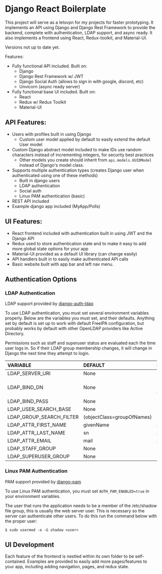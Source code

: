 # Django React Boilerplate

This project will serve as a letsvpn for my projects for faster prototyping.  It implements an API using Django and Django Rest Framework to provide the backend, complete with authentication, LDAP support, and async ready.  It also implements a frontend using React, Redux-toolkit, and Material-UI.

Versions not up to date yet.


Features:

- Fully functional API included.  Built on:
  - Django
  - Django Rest Framework w/ JWT
  - Django Social Auth (allows to sign in with google, discord, etc)
  - Unvicorn (async ready server)
- Fully functional base UI included.  Built on:
  - React
  - Redux w/ Redux Toolkit
  - Material-UI
    
## API Features:
- Users with profiles built in using Django
  - Custom user model applied by default to easily extend the default User model
- Custom Django abstract model included to make IDs use random characters instead of incrementing integers, for security best practices
  - Other models you create should inherit from `api.models.UUIDModel` instead of Django's model class.
- Supports multiple authentication types (creates Django user when authenticated using one of these methods)
  - Built in django users
  - LDAP authentication
  - Social auth
  - Linux PAM authentication (basic)
- REST API included
- Example django app included (MyApp/Polls)

## UI Features:
- React frontend included with authentication built in using JWT and the Django API
- Redux used to store authentication state and to make it easy to add more global state options for your app
- Material-UI provided as a default UI library (can change easily)
- API handlers built in to easily make authenticated API calls
- Basic website built with app bar and left nav menu.

## Authentication Options

### LDAP Authentication
LDAP support provided by [django-auth-ldap](https://github.com/django-auth-ldap/django-auth-ldap)

To use LDAP authentication, you must set several environment variables properly. Below are the variables you must set, and their defaults.  Anything set by default is set up to work with default FreeIPA configuration, but probably works by default with other OpenLDAP providers like Active Directory.

Permissions such as staff and superuser status are evaluated each the time user logs in.  So if their LDAP group membership changes, it will change in Django the next time they attempt to login.

| **VARIABLE** | **DEFAULT** | **DESCRIPTION** | **EXAMPLE** |
|:--------|:------|:---------------|:-----------|
| LDAP_SERVER_URI | None | URI of the LDAP server | ldap://ipa.example.com
| LDAP_BIND_DN | None | Bind account for the LDAP server.  See about creating a bind user for free IPA [on their website[(https://www.freeipa.org/page/HowTo/LDAP#System_Accounts) | uid=system,cn=sysaccounts,cn=etc,dc=example,dc=com
| LDAP_BIND_PASS | None | Password for the bind user |  |
| LDAP_USER_SEARCH_BASE | None | search base for users in your LDAP structure | cn=users,cn=accounts,dc=example,dc=com
| LDAP_GROUP_SEARCH_FILTER | (objectClass=groupOfNames) | Filter to search for groups of user | \<Default set up for FreeIPA>
| LDAP_ATTR_FIRST_NAME | givenName | Attribute for first name | \<Default set up for FreeIPA and AD>
| LDAP_ATTR_LAST_NAME | sn | Attribute for last name | \<Default set up for FreeIPA and AD>
| LDAP_ATTR_EMAIL | mail | Attribute for user's email | \<Default set up for FreeIPA>
| LDAP_STAFF_GROUP | None | LDAP group that is given the staff permission in Django | cn=editors,cn=groups,cn=accounts,dc=example,dc=com
| LDAP_SUPERUSER_GROUP | None | LDAP group that is given the superuser permission in Django | cn=admins,cn=groups,cn=accounts,dc=example,dc=com


### Linux PAM Authentication
PAM support provided by [django-pam](https://github.com/cnobile2012/django-pam)

To use Linux PAM authentication, you must set `AUTH_PAM_ENABLED=true` in your environment variables.  

The user that runs the application needs to be a member of the /etc/shadow file group, this is usually the web server user. This is necessary so the server can authenticate other users. To do this run the command below with the proper user:

```$ sudo usermod -a -G shadow <user>```

## UI Development

Each feature of the frontend is nestled within its own folder to be self-contained.  Examples are provided to easily add more pages/features to your app, including adding navigation, pages, and redux state.


